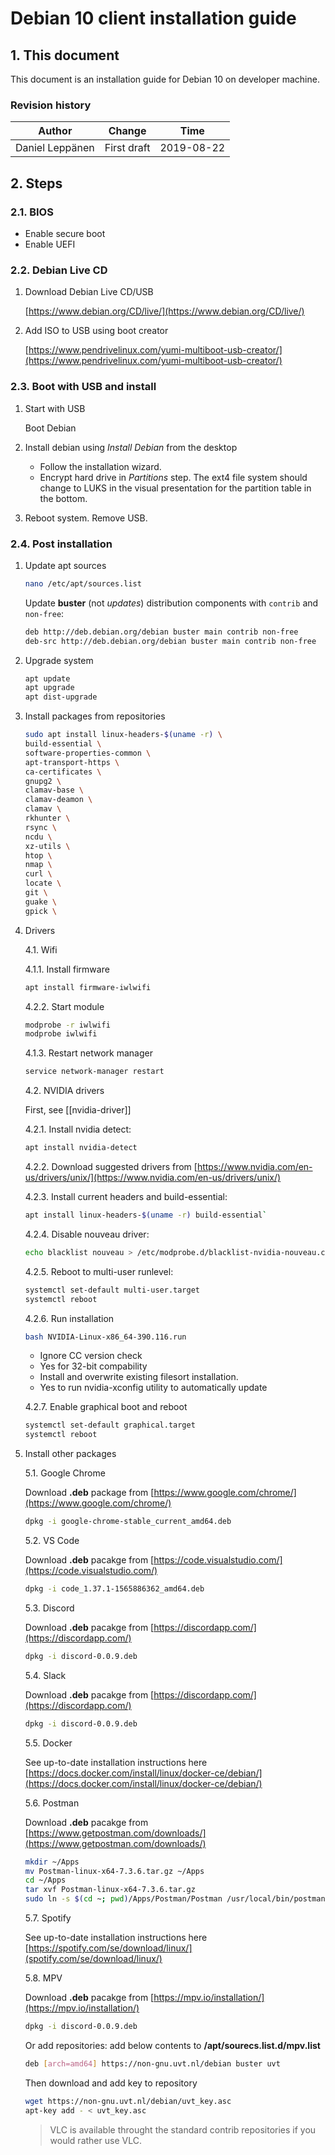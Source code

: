 # Debian 10 client installation guide

## 1. This document

This document is an installation guide for Debian 10 on developer machine.

### Revision history

| Author          | Change              | Time       |
|-----------------|---------------------|------------|
| Daniel Leppänen | First draft         | 2019-08-22 |

## 2. Steps

### 2.1. BIOS

- Enable secure boot
- Enable UEFI

### 2.2. Debian Live CD

1. Download Debian Live CD/USB

    [https://www.debian.org/CD/live/](https://www.debian.org/CD/live/)

2. Add ISO to USB using boot creator

    [https://www.pendrivelinux.com/yumi-multiboot-usb-creator/](https://www.pendrivelinux.com/yumi-multiboot-usb-creator/)

### 2.3. Boot with USB and install

1. Start with USB

    Boot Debian

2. Install debian using _Install Debian_ from the desktop

    - Follow the installation wizard.
    - Encrypt hard drive in _Partitions_ step. The ext4 file system should change to LUKS in the visual presentation for the partition table in the bottom.

3. Reboot system. Remove USB.

### 2.4. Post installation

1. Update apt sources

    ```sh
    nano /etc/apt/sources.list
    ```

    Update **buster** (not _updates_) distribution components with `contrib` and `non-free`:

    ```bash
    deb http://deb.debian.org/debian buster main contrib non-free
    deb-src http://deb.debian.org/debian buster main contrib non-free
    ```

2. Upgrade system

    ```sh
    apt update
    apt upgrade
    apt dist-upgrade
    ```

3. Install packages from repositories

    ```sh
    sudo apt install linux-headers-$(uname -r) \
    build-essential \
    software-properties-common \
    apt-transport-https \
    ca-certificates \
    gnupg2 \
    clamav-base \
    clamav-deamon \
    clamav \
    rkhunter \
    rsync \
    ncdu \
    xz-utils \
    htop \
    nmap \
    curl \
    locate \
    git \
    guake \
    gpick \

    ```

4. Drivers

    4.1. Wifi

      4.1.1. Install firmware

      ```sh
      apt install firmware-iwlwifi
      ```

      4.2.2. Start module

      ```sh
      modprobe -r iwlwifi
      modprobe iwlwifi
      ```

      4.1.3. Restart network manager

      ```sh
      service network-manager restart
      ```

    4.2. NVIDIA drivers

      First, see [[nvidia-driver]]

      4.2.1. Install nvidia detect:

      ```sh
      apt install nvidia-detect
      ```

      4.2.2. Download suggested drivers from [https://www.nvidia.com/en-us/drivers/unix/](https://www.nvidia.com/en-us/drivers/unix/)

      4.2.3. Install current headers and build-essential:

      ```sh
      apt install linux-headers-$(uname -r) build-essential`
      ```

      4.2.4. Disable nouveau driver:

      ```sh
      echo blacklist nouveau > /etc/modprobe.d/blacklist-nvidia-nouveau.conf
      ```

      4.2.5. Reboot to multi-user runlevel:

      ```sh
      systemctl set-default multi-user.target
      systemctl reboot
      ```

      4.2.6. Run installation

      ```sh
      bash NVIDIA-Linux-x86_64-390.116.run
      ```

      - Ignore CC version check
      - Yes for 32-bit compability
      - Install and overwrite existing filesort installation.
      - Yes to run nvidia-xconfig utility to automatically update

      4.2.7. Enable graphical boot and reboot

      ```bash
      systemctl set-default graphical.target
      systemctl reboot
      ```

5. Install other packages

    5.1. Google Chrome

    Download **.deb** package from [https://www.google.com/chrome/](https://www.google.com/chrome/)

    ```sh
    dpkg -i google-chrome-stable_current_amd64.deb
    ```

    5.2. VS Code

    Download **.deb** pacakge from [https://code.visualstudio.com/](https://code.visualstudio.com/)

    ```sh
    dpkg -i code_1.37.1-1565886362_amd64.deb
    ```

    5.3. Discord

    Download **.deb** pacakge from [https://discordapp.com/](https://discordapp.com/)

    ```sh
    dpkg -i discord-0.0.9.deb
    ```

    5.4. Slack

    Download **.deb** pacakge from [https://discordapp.com/](https://discordapp.com/)

    ```sh
    dpkg -i discord-0.0.9.deb
    ```

    5.5. Docker

    See up-to-date installation instructions here
    [https://docs.docker.com/install/linux/docker-ce/debian/](https://docs.docker.com/install/linux/docker-ce/debian/)

    5.6. Postman

    Download **.deb** pacakge from [https://www.getpostman.com/downloads/](https://www.getpostman.com/downloads/)

    ```sh
    mkdir ~/Apps
    mv Postman-linux-x64-7.3.6.tar.gz ~/Apps
    cd ~/Apps
    tar xvf Postman-linux-x64-7.3.6.tar.gz
    sudo ln -s $(cd ~; pwd)/Apps/Postman/Postman /usr/local/bin/postman
    ```

    5.7. Spotify

    See up-to-date installation instructions here
    [https://spotify.com/se/download/linux/](spotify.com/se/download/linux/)

    5.8. MPV

    Download **.deb** pacakge from [https://mpv.io/installation/](https://mpv.io/installation/)

    ```sh
    dpkg -i discord-0.0.9.deb
    ```

    Or add repositories: add below contents to **/apt/sourecs.list.d/mpv.list**

    ```sh
    deb [arch=amd64] https://non-gnu.uvt.nl/debian buster uvt
    ```

    Then download and add key to repository

    ```sh
    wget https://non-gnu.uvt.nl/debian/uvt_key.asc
    apt-key add - < uvt_key.asc
    ```

    > VLC is available throught the standard contrib repositories if you would rather use VLC.
